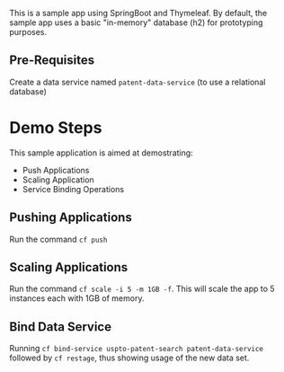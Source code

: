 This is a sample app using SpringBoot and Thymeleaf. By default, the sample app uses a basic "in-memory"
database (h2) for prototyping purposes.


## Pre-Requisites 
Create a data service named `patent-data-service` (to use a relational database)

# Demo Steps
This sample application is aimed at demostrating:
* Push Applications
* Scaling Application
* Service Binding Operations

## Pushing Applications
Run the command `cf push`

## Scaling Applications
Run the command `cf scale -i 5 -m 1GB -f`. This will scale the app to 5 instances each with 1GB of memory.

## Bind Data Service
Running `cf bind-service uspto-patent-search patent-data-service` followed by `cf restage`, thus showing usage of the new data set.
